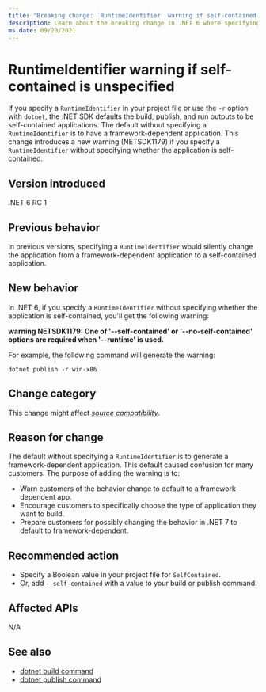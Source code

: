 ```yaml
---
title: "Breaking change: `RuntimeIdentifier` warning if self-contained is unspecified"
description: Learn about the breaking change in .NET 6 where specifying a `RuntimeIdentifier` without specifying whether an app is self-contained results in a warning.
ms.date: 09/20/2021
---
```

# RuntimeIdentifier warning if self-contained is unspecified

If you specify a `RuntimeIdentifier` in your project file or use the `-r` option with `dotnet`, the .NET SDK defaults the build, publish, and run outputs to be self-contained applications. The default without specifying a `RuntimeIdentifier` is to have a framework-dependent application. This change introduces a new warning (NETSDK1179) if you specify a `RuntimeIdentifier` without specifying whether the application is self-contained.

## Version introduced

.NET 6 RC 1

## Previous behavior

In previous versions, specifying a `RuntimeIdentifier` would silently change the application from a framework-dependent application to a self-contained application.

## New behavior

In .NET 6, if you specify a `RuntimeIdentifier` without specifying whether the application is self-contained, you'll get the following warning:

**warning NETSDK1179: One of '--self-contained' or '--no-self-contained' options are required when '--runtime' is used.**

For example, the following command will generate the warning:

```dotnetcli
dotnet publish -r win-x86
```

## Change category

This change might affect [*source compatibility*](../../categories.md#source-compatibility).

## Reason for change

The default without specifying a `RuntimeIdentifier` is to generate a framework-dependent application. This default caused confusion for many customers. The purpose of adding the warning is to:

- Warn customers of the behavior change to default to a framework-dependent app.
- Encourage customers to specifically choose the type of application they want to build.
- Prepare customers for possibly changing the behavior in .NET 7 to default to framework-dependent.

## Recommended action

- Specify a Boolean value in your project file for `SelfContained`.
- Or, add `--self-contained` with a value to your build or publish command.

## Affected APIs

N/A

## See also

- [dotnet build command](../../../tools/dotnet-build.md)
- [dotnet publish command](../../../tools/dotnet-publish.md)
